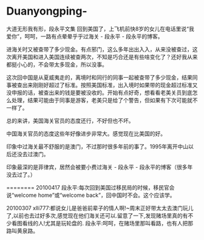 # Duanyongping-
大道无形我有形，段永平文集
回到美国了，上飞机前快8岁的女儿在电话里说“我爱你”，呵呵，一路有点晕晕乎乎过海关 - 段永平 - 段永平的博客。

进海关时又被查带了多少现金。有点邪门，这么多年出出入入，从来没被查过，这次离开美国和进入美国连续被查两次，不知是巧合还是有些啥变化了？还好我从来都挺小心的，不会带太多现金，所以没事。

这次回中国是从夏威夷走的，离境时和同行的同事一起被查带了多少现金，结果同事被查出来刚刚好超过了标准。按照美国标准，出入境时如果带的现金超过标准又没申报的话，被查出来的钱是要被没收的。开始有点好奇，想看看老美关员到底怎么处理，结果可能由于同事是游客，老美只是给了个警告，但如果有下次可能就不一样了。

总的来讲，美国海关官员的态度还行，不好但也不坏。

中国海关官员的态度这些年好像进步非常大。感觉现在比美国的好。

印象中过海关最不舒服的是澳门，不过那时很多年前的事了。1995年离开中山以后还没去过澳门。

印象最深的是菲律宾，居然会被要小费过海关 - 段永平 - 段永平的博客（很多年没去过了。）

========
20100417
段永平:每次回到美国过移民局的时候，移民官会说“welcome home”或“welcome back”，回中国时不会。这个应该学。

20100307
xlli777:都说女儿是爸爸前辈子的情人啊!~周末正好带太太去澳门玩儿了,以前也去过好多次,感觉现在他们海关还可以.留意了一下,发现赌场里真的有不少看图看线的人!尤其是玩轮盘的.
段永平:呵呵，在赌场里那叫看路，也有人把那路叫黄泉路。
